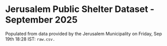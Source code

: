 # Jerusalem Public Shelter Dataset - September 2025

Populated from data provided by the Jerusalem Municipality on Friday, Sep 19th 18:28 IST: `raw.csv.`

